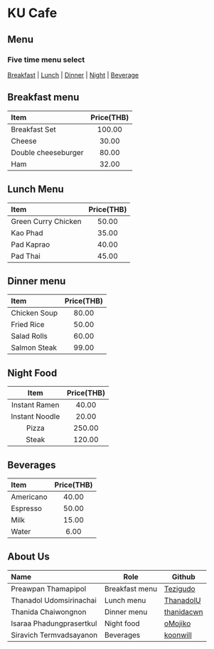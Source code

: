 # KU Cafe

## Menu
### Five time menu select

[Breakfast](#breakfast-menu) | [Lunch](#lunch-menu) | [Dinner](#dinner-menu) | [Night](#night-food) | [Beverage](#beverages)


## Breakfast menu
| Item               | Price(THB) |
|:-----------------------|:----------:|
| Breakfast Set          | 100.00|
| Cheese                 | 30.00 |
| Double cheeseburger    | 80.00 |
| Ham                    | 32.00 |

## Lunch Menu
| Item                     | Price(THB)  |
|:-------------------------|:-----------:|
| Green Curry Chicken      | 50.00       |
| Kao Phad                 | 35.00       |
| Pad Kaprao               | 40.00       |
| Pad Thai                 | 45.00       |

## Dinner menu
| Item                | Price(THB) |
|:-------------------------|:----------:|
| Chicken Soup | 80.00|
| Fried Rice              | 50.00      |
| Salad Rolls             | 60.00   |
| Salmon Steak              | 99.00       |


## Night Food

|      Item      | Price(THB) |
| :------------: | :--------: |
| Instant Ramen  |   40.00    |
| Instant Noodle |   20.00    |
|     Pizza      |   250.00   |
|     Steak      |   120.00   |


## Beverages
| Item                     | Price(THB)  |
|:-------------------------|:-----------:|
| Americano      | 40.00       |
| Espresso                 | 50.00       |
| Milk                 | 15.00       |
| Water               | 6.00       |

## About Us

| Name                     | Role           | Github      |
| :----------------------- | -------------- | ----------- |
| Preawpan Thamapipol      | Breakfast menu | [Tezigudo](https://github.com/koonwill)   |
| Thanadol  Udomsirinachai | Lunch menu     | [ThanadolU](https://github.com/ThanadolU)|
| Thanida Chaiwongnon      | Dinner menu    | [thanidacwn](https://github.com/thanidacwn) |
| Isaraa Phadungprasertkul | Night food     | [oMojiko](https://github.com/oMojiko)    |
| Siravich Termvadsayanon  | Beverages      | [koonwill](https://github.com/koonwill)   |
